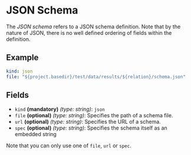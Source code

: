 # JSON Schema
The *JSON schema* refers to a JSON schema definition. Note that by the nature of JSON, there is no well defined
ordering of fields within the definition.

## Example
```yaml
kind: json
file: "${project.basedir}/test/data/results/${relation}/schema.json"
```

## Fields
* `kind` **(mandatory)** *(type: string)*: `json`
* `file` **(optional)** *(type: string)*:
Specifies the path of a schema file.
* `url` **(optional)** *(type: string)*:
Specifies the URL of a schema.
* `spec` **(optional)** *(type: string)*:
Specifies the schema itself as an embedded string

Note that you can only use one of `file`, `url` or `spec`.
